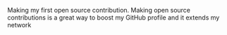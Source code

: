 Making my first open source contribution. Making open source contributions is a great way to boost my GitHub profile and it extends my network
